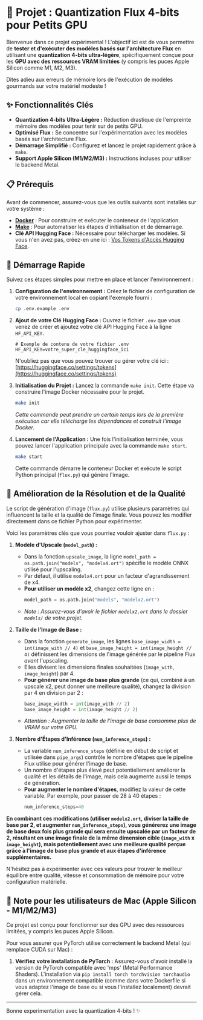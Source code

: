 # 🚀 Projet : Quantization Flux 4-bits pour Petits GPU

Bienvenue dans ce projet expérimental ! L'objectif ici est de vous permettre de **tester et d'exécuter des modèles basés sur l'architecture Flux** en utilisant une **quantization 4-bits ultra-légère**, spécifiquement conçue pour les **GPU avec des ressources VRAM limitées** (y compris les puces Apple Silicon comme M1, M2, M3).

Dites adieu aux erreurs de mémoire lors de l'exécution de modèles gourmands sur votre matériel modeste !

## ✨ Fonctionnalités Clés

- **Quantization 4-bits Ultra-Légère :** Réduction drastique de l'empreinte mémoire des modèles pour tenir sur de petits GPU.
- **Optimisé Flux :** Se concentre sur l'expérimentation avec les modèles basés sur l'architecture Flux.
- **Démarrage Simplifié :** Configurez et lancez le projet rapidement grâce à `make`.
- **Support Apple Silicon (M1/M2/M3) :** Instructions incluses pour utiliser le backend Metal.

## 📋 Prérequis

Avant de commencer, assurez-vous que les outils suivants sont installés sur votre système :

- [**Docker**](https://docs.docker.com/get-docker/) : Pour construire et exécuter le conteneur de l'application.
- [**Make**](https://www.gnu.org/software/make/) : Pour automatiser les étapes d'initialisation et de démarrage.
- **Clé API Hugging Face :** Nécessaire pour télécharger les modèles. Si vous n'en avez pas, créez-en une ici : [Vos Tokens d'Accès Hugging Face](https://huggingface.co/settings/tokens).

## 🚀 Démarrage Rapide

Suivez ces étapes simples pour mettre en place et lancer l'environnement :

1.  **Configuration de l'environnement :**
    Créez le fichier de configuration de votre environnement local en copiant l'exemple fourni :

    ```bash
    cp .env.example .env
    ```

2.  **Ajout de votre Clé Hugging Face :**
    Ouvrez le fichier `.env` que vous venez de créer et ajoutez votre clé API Hugging Face à la ligne `HF_API_KEY`.

    ```dotenv
    # Exemple de contenu de votre fichier .env
    HF_API_KEY=votre_super_cle_huggingface_ici
    ```

    N'oubliez pas que vous pouvez trouver ou gérer votre clé ici : [https://huggingface.co/settings/tokens](https://huggingface.co/settings/tokens)

3.  **Initialisation du Projet :**
    Lancez la commande `make init`. Cette étape va construire l'image Docker nécessaire pour le projet.

    ```bash
    make init
    ```

    _Cette commande peut prendre un certain temps lors de la première exécution car elle télécharge les dépendances et construit l'image Docker._

4.  **Lancement de l'Application :**
    Une fois l'initialisation terminée, vous pouvez lancer l'application principale avec la commande `make start`.
    ```bash
    make start
    ```
    Cette commande démarre le conteneur Docker et exécute le script Python principal (`flux.py`) qui génère l'image.

## 🔧 Amélioration de la Résolution et de la Qualité

Le script de génération d'image (`flux.py`) utilise plusieurs paramètres qui influencent la taille et la qualité de l'image finale. Vous pouvez les modifier directement dans ce fichier Python pour expérimenter.

Voici les paramètres clés que vous pourriez vouloir ajuster dans `flux.py` :

1.  **Modèle d'Upscale (`model_path`) :**

    - Dans la fonction `upscale_image`, la ligne `model_path = os.path.join("models", "modelx4.ort")` spécifie le modèle ONNX utilisé pour l'upscaling.
    - Par défaut, il utilise `modelx4.ort` pour un facteur d'agrandissement de x4.
    - **Pour utiliser un modèle x2**, changez cette ligne en :
      ```python
      model_path = os.path.join("models", "modelx2.ort")
      ```
    - _Note : Assurez-vous d'avoir le fichier `modelx2.ort` dans le dossier `models/` de votre projet._

2.  **Taille de l'Image de Base :**

    - Dans la fonction `generate_image`, les lignes `base_image_width = int(image_with // 4)` et `base_image_height = int(image_height // 4)` définissent les dimensions de l'image générée par le pipeline Flux _avant_ l'upscaling.
    - Elles divisent les dimensions finales souhaitées (`image_with`, `image_height`) par 4.
    - **Pour générer une image de base plus grande** (ce qui, combiné à un upscale x2, peut donner une meilleure qualité), changez la division par 4 en division par 2 :
      ```python
      base_image_width = int(image_with // 2)
      base_image_height = int(image_height // 2)
      ```
    - _Attention : Augmenter la taille de l'image de base consomme plus de VRAM sur votre GPU._

3.  **Nombre d'Étapes d'Inférence (`num_inference_steps`) :**
    - La variable `num_inference_steps` (définie en début de script et utilisée dans `pipe_args`) contrôle le nombre d'étapes que le pipeline Flux utilise pour générer l'image de base.
    - Un nombre d'étapes plus élevé peut potentiellement améliorer la qualité et les détails de l'image, mais cela augmente aussi le temps de génération.
    - **Pour augmenter le nombre d'étapes**, modifiez la valeur de cette variable. Par exemple, pour passer de 28 à 40 étapes :
      ```python
      num_inference_steps=40
      ```

**En combinant ces modifications (utiliser `modelx2.ort`, diviser la taille de base par 2, et augmenter `num_inference_steps`), vous générerez une image de base deux fois plus grande qui sera ensuite upscalée par un facteur de 2, résultant en une image finale de la même dimension cible (`image_with` x `image_height`), mais potentiellement avec une meilleure qualité perçue grâce à l'image de base plus grande et aux étapes d'inférence supplémentaires.**

N'hésitez pas à expérimenter avec ces valeurs pour trouver le meilleur équilibre entre qualité, vitesse et consommation de mémoire pour votre configuration matérielle.

## 🍎 Note pour les utilisateurs de Mac (Apple Silicon - M1/M2/M3)

Ce projet est conçu pour fonctionner sur des GPU avec des ressources limitées, y compris les puces Apple Silicon.

Pour vous assurer que PyTorch utilise correctement le backend Metal (qui remplace CUDA sur Mac) :

1.  **Vérifiez votre installation de PyTorch :** Assurez-vous d'avoir installé la version de PyTorch compatible avec 'mps' (Metal Performance Shaders). L'installation via `pip install torch torchvision torchaudio` dans un environnement compatible (comme dans votre Dockerfile si vous adaptez l'image de base ou si vous l'installez localement) devrait gérer cela.

---

Bonne experimentation avec la quantization 4-bits ! ✨
